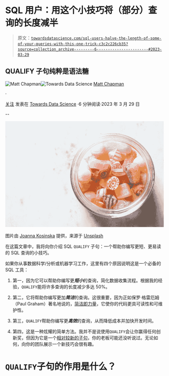 # SQL 用户：用这个小技巧将（部分）查询的长度减半

> 原文：[`towardsdatascience.com/sql-users-halve-the-length-of-some-of-your-queries-with-this-one-trick-c3c2c226cb35?source=collection_archive---------6-----------------------#2023-03-29`](https://towardsdatascience.com/sql-users-halve-the-length-of-some-of-your-queries-with-this-one-trick-c3c2c226cb35?source=collection_archive---------6-----------------------#2023-03-29)

## QUALIFY 子句纯粹是语法糖

[](https://medium.com/@mattchapmanmsc?source=post_page-----c3c2c226cb35--------------------------------)![Matt Chapman](https://medium.com/@mattchapmanmsc?source=post_page-----c3c2c226cb35--------------------------------)[](https://towardsdatascience.com/?source=post_page-----c3c2c226cb35--------------------------------)![Towards Data Science](https://towardsdatascience.com/?source=post_page-----c3c2c226cb35--------------------------------) [Matt Chapman](https://medium.com/@mattchapmanmsc?source=post_page-----c3c2c226cb35--------------------------------)

·

[关注](https://medium.com/m/signin?actionUrl=https%3A%2F%2Fmedium.com%2F_%2Fsubscribe%2Fuser%2Fbf7d13fc53db&operation=register&redirect=https%3A%2F%2Ftowardsdatascience.com%2Fsql-users-halve-the-length-of-some-of-your-queries-with-this-one-trick-c3c2c226cb35&user=Matt+Chapman&userId=bf7d13fc53db&source=post_page-bf7d13fc53db----c3c2c226cb35---------------------post_header-----------) 发表在 [Towards Data Science](https://towardsdatascience.com/?source=post_page-----c3c2c226cb35--------------------------------) ·6 分钟阅读·2023 年 3 月 29 日[](https://medium.com/m/signin?actionUrl=https%3A%2F%2Fmedium.com%2F_%2Fvote%2Ftowards-data-science%2Fc3c2c226cb35&operation=register&redirect=https%3A%2F%2Ftowardsdatascience.com%2Fsql-users-halve-the-length-of-some-of-your-queries-with-this-one-trick-c3c2c226cb35&user=Matt+Chapman&userId=bf7d13fc53db&source=-----c3c2c226cb35---------------------clap_footer-----------)

--

[](https://medium.com/m/signin?actionUrl=https%3A%2F%2Fmedium.com%2F_%2Fbookmark%2Fp%2Fc3c2c226cb35&operation=register&redirect=https%3A%2F%2Ftowardsdatascience.com%2Fsql-users-halve-the-length-of-some-of-your-queries-with-this-one-trick-c3c2c226cb35&source=-----c3c2c226cb35---------------------bookmark_footer-----------)![](img/7e7f9a7323462a08f37dd7ce8eb87c2c.png)

图片由 [Joanna Kosinska](https://unsplash.com/@joannakosinska) 提供，来源于 [Unsplash](https://unsplash.com/photos/-ayOfwsd9mY)

在这篇文章中，我将向你介绍 SQL `QUALIFY` 子句：一个帮助你编写更短、更易读的 SQL 查询的小技巧。

如果你从事数据科学/分析或机器学习工作，这里有四个原因说明这是一个必备的 SQL 工具：

1.  第一，因为它可以帮助你编写更***短小***的查询，简化数据收集流程。根据我的经验，`QUALIFY`能将许多查询的长度减少多达 50%。

1.  第二，它将帮助你编写更加***简洁***的查询。这很重要，因为正如保罗·格雷厄姆（Paul Graham）著名地说的，[简洁即力量](http://www.paulgraham.com/power.html)，它使你的代码更具可读性和可维护性。

1.  第三，`QUALIFY`帮助你编写更***高效***的查询，从而降低成本并加快开发时间。

1.  第四，这是一种炫耀的简单方法。我并不是说使用`QUALIFY`会让你赢得任何创新奖，但因为它是一个[相对较新的子句](https://modern-sql.com/caniuse/qualify)，你的老板可能还没听说过。无论如何，向你的团队展示一个新技巧会很有趣。

# `QUALIFY`子句的作用是什么？
